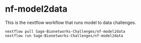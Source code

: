 # nf-model2data
This is the nextflow workflow that runs model to data challenges.

```
nextflow pull Sage-Bionetworks-Challenges/nf-model2data
nextflow run Sage-Bionetworks-Challenges/nf-model2data
```
